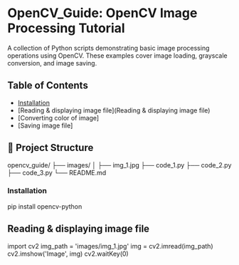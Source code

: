 # OpenCV_Guide:  OpenCV Image Processing Tutorial

A collection of Python scripts demonstrating basic image processing operations using OpenCV. These examples cover image loading, grayscale conversion, and image saving.

## Table of Contents
  - [Installation](#Installation)
  - [Reading & displaying image file](Reading & displaying image file)
  - [Converting color of image]
  - [Saving image file]

## 📁 Project Structure

opencv_guide/
├── images/
│ ├── img_1.jpg
├── code_1.py
├── code_2.py
├── code_3.py
└── README.md

### Installation

pip install opencv-python

## Reading & displaying image file

import cv2
img_path = 'images/img_1.jpg'
img = cv2.imread(img_path)
cv2.imshow('Image', img)
cv2.waitKey(0)
